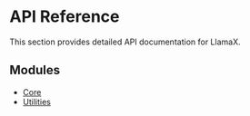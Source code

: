 # API Reference

This section provides detailed API documentation for LlamaX.

## Modules

- [Core](core.md)
- [Utilities](utilities.md)
